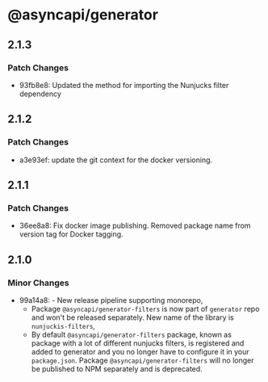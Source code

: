 # @asyncapi/generator

## 2.1.3

### Patch Changes

- 93fb8e8: Updated the method for importing the Nunjucks filter dependency

## 2.1.2

### Patch Changes

- a3e93ef: update the git context for the docker versioning.

## 2.1.1

### Patch Changes

- 36ee8a8: Fix docker image publishing. Removed package name from version tag for Docker tagging.

## 2.1.0

### Minor Changes

- 99a14a8: - New release pipeline supporting monorepo,
  - Package `@asyncapi/generator-filters` is now part of `generator` repo and won't be released separately. New name of the library is `nunjuckis-filters`,
  - By default `@asyncapi/generator-filters` package, known as package with a lot of different nunjucks filters, is registered and added to generator and you no longer have to configure it in your `package.json`. Package `@asyncapi/generator-filters` will no longer be published to NPM separately and is deprecated.
